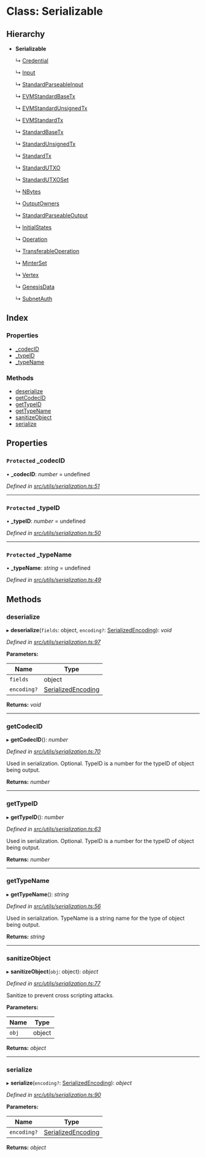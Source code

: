# Class: Serializable

## Hierarchy

- **Serializable**

  ↳ [Credential](common_signature.credential)

  ↳ [Input](common_inputs.input)

  ↳ [StandardParseableInput](common_inputs.standardparseableinput)

  ↳ [EVMStandardBaseTx](common_transactions.evmstandardbasetx)

  ↳ [EVMStandardUnsignedTx](common_transactions.evmstandardunsignedtx)

  ↳ [EVMStandardTx](common_transactions.evmstandardtx)

  ↳ [StandardBaseTx](common_transactions.standardbasetx)

  ↳ [StandardUnsignedTx](common_transactions.standardunsignedtx)

  ↳ [StandardTx](common_transactions.standardtx)

  ↳ [StandardUTXO](common_utxos.standardutxo)

  ↳ [StandardUTXOSet](common_utxos.standardutxoset)

  ↳ [NBytes](common_nbytes.nbytes)

  ↳ [OutputOwners](common_output.outputowners)

  ↳ [StandardParseableOutput](common_output.standardparseableoutput)

  ↳ [InitialStates](api_avm_initialstates.initialstates)

  ↳ [Operation](api_avm_operations.operation)

  ↳ [TransferableOperation](api_avm_operations.transferableoperation)

  ↳ [MinterSet](api_avm_minterset.minterset)

  ↳ [Vertex](api_avm_vertex.vertex)

  ↳ [GenesisData](api_avm_genesisdata.genesisdata)

  ↳ [SubnetAuth](api_platformvm_subnetauth.subnetauth)

## Index

### Properties

- [\_codecID](utils_serialization.serializable#protected-_codecid)
- [\_typeID](utils_serialization.serializable#protected-_typeid)
- [\_typeName](utils_serialization.serializable#protected-_typename)

### Methods

- [deserialize](utils_serialization.serializable#deserialize)
- [getCodecID](utils_serialization.serializable#getcodecid)
- [getTypeID](utils_serialization.serializable#gettypeid)
- [getTypeName](utils_serialization.serializable#gettypename)
- [sanitizeObject](utils_serialization.serializable#sanitizeobject)
- [serialize](utils_serialization.serializable#serialize)

## Properties

### `Protected` \_codecID

• **\_codecID**: _number_ = undefined

_Defined in [src/utils/serialization.ts:51](https://github.com/chain4travel/caminojs/blob/3883166/src/utils/serialization.ts#L51)_

---

### `Protected` \_typeID

• **\_typeID**: _number_ = undefined

_Defined in [src/utils/serialization.ts:50](https://github.com/chain4travel/caminojs/blob/3883166/src/utils/serialization.ts#L50)_

---

### `Protected` \_typeName

• **\_typeName**: _string_ = undefined

_Defined in [src/utils/serialization.ts:49](https://github.com/chain4travel/caminojs/blob/3883166/src/utils/serialization.ts#L49)_

## Methods

### deserialize

▸ **deserialize**(`fields`: object, `encoding?`: [SerializedEncoding](../modules/utils_serialization#serializedencoding)): _void_

_Defined in [src/utils/serialization.ts:97](https://github.com/chain4travel/caminojs/blob/3883166/src/utils/serialization.ts#L97)_

**Parameters:**

| Name        | Type                                                                    |
| ----------- | ----------------------------------------------------------------------- |
| `fields`    | object                                                                  |
| `encoding?` | [SerializedEncoding](../modules/utils_serialization#serializedencoding) |

**Returns:** _void_

---

### getCodecID

▸ **getCodecID**(): _number_

_Defined in [src/utils/serialization.ts:70](https://github.com/chain4travel/caminojs/blob/3883166/src/utils/serialization.ts#L70)_

Used in serialization. Optional. TypeID is a number for the typeID of object being output.

**Returns:** _number_

---

### getTypeID

▸ **getTypeID**(): _number_

_Defined in [src/utils/serialization.ts:63](https://github.com/chain4travel/caminojs/blob/3883166/src/utils/serialization.ts#L63)_

Used in serialization. Optional. TypeID is a number for the typeID of object being output.

**Returns:** _number_

---

### getTypeName

▸ **getTypeName**(): _string_

_Defined in [src/utils/serialization.ts:56](https://github.com/chain4travel/caminojs/blob/3883166/src/utils/serialization.ts#L56)_

Used in serialization. TypeName is a string name for the type of object being output.

**Returns:** _string_

---

### sanitizeObject

▸ **sanitizeObject**(`obj`: object): _object_

_Defined in [src/utils/serialization.ts:77](https://github.com/chain4travel/caminojs/blob/3883166/src/utils/serialization.ts#L77)_

Sanitize to prevent cross scripting attacks.

**Parameters:**

| Name  | Type   |
| ----- | ------ |
| `obj` | object |

**Returns:** _object_

---

### serialize

▸ **serialize**(`encoding?`: [SerializedEncoding](../modules/utils_serialization#serializedencoding)): _object_

_Defined in [src/utils/serialization.ts:90](https://github.com/chain4travel/caminojs/blob/3883166/src/utils/serialization.ts#L90)_

**Parameters:**

| Name        | Type                                                                    |
| ----------- | ----------------------------------------------------------------------- |
| `encoding?` | [SerializedEncoding](../modules/utils_serialization#serializedencoding) |

**Returns:** _object_
